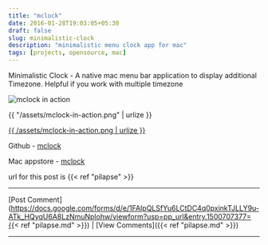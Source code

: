 ```yaml
---
title: "mclock"
date: 2016-01-28T19:03:05+05:30
draft: false
slug: minimalistic-clock
description: "minimalistic menu clock app for mac"
tags: [projects, opensource, mac]
---
```



Minimalistic Clock - A native mac menu bar application to display additional Timezone. Helpful if you work with multiple timezone

![mclock in action](/assets/mclock-in-action.png)



{{ "/assets/mclock-in-action.png" | urlize }}

<a href="{{ /assets/mclock-in-action.png | urlize }}">{{ /assets/mclock-in-action.png | urlize  }}</a>


Github - [mclock](https://github.com/palaniraja/mclock)

Mac appstore - [mclock](https://itunes.apple.com/WebObjects/MZStore.woa/wa/viewSoftware?id=1076119164&mt=12)

url for this post is {{< ref "pilapse" >}}



---


[Post Comment](https://docs.google.com/forms/d/e/1FAIpQLSfYu6LCtDC4q0pxinkTJLLY9u-ATk_HQyqU6A8LzNmuNplohw/viewform?usp=pp_url&entry.1500707377={{< ref "pilapse.md" >}}) | [View Comments]({{< ref "pilapse.md" >}})

---